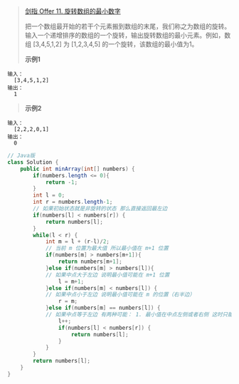 >[剑指 Offer 11. 旋转数组的最小数字](https://leetcode-cn.com/problems/xuan-zhuan-shu-zu-de-zui-xiao-shu-zi-lcof/)
>
>把一个数组最开始的若干个元素搬到数组的末尾，我们称之为数组的旋转。输入一个递增排序的数组的一个旋转，输出旋转数组的最小元素。例如，数组 [3,4,5,1,2] 为 [1,2,3,4,5] 的一个旋转，该数组的最小值为1。  
>
>**示例1**
```
输入：
  [3,4,5,1,2]
输出：
  1
```
>**示例2**
```
输入：
  [2,2,2,0,1]
输出：
  0
```

```java
// Java版
class Solution {
    public int minArray(int[] numbers) {
        if(numbers.length <= 0){
            return -1;
        }
        int l = 0;
        int r = numbers.length-1;
        // 如果初始状态就是非旋转的状态 那么直接返回最左边
        if(numbers[l] < numbers[r]) {
            return numbers[l];
        }
        while(l < r) {
            int m = l + (r-l)/2;
            // 当前 m 位置为最大值 所以最小值在 m+1 位置
            if(numbers[m] > numbers[m+1]){
                return numbers[m+1];
            }else if(numbers[m] > numbers[l]){
            // 如果中点大于左边 说明最小值可能在 m+1 位置
                l = m+1;
            }else if(numbers[m] < numbers[l]) {
            // 如果中点小于左边 说明最小值可能在 m 的位置（右半边）
                r = m;
            }else if(numbers[m] == numbers[l]) {
            // 如果中点等于左边 有两种可能： 1. 最小值在中点左侧或者右侧 这时只能用左侧坐标去一步一步往右收口
                l++;
                if(numbers[l] < numbers[r]) {
                    return numbers[l];
                }
            }
        }
        return numbers[l];
    }
}
```
